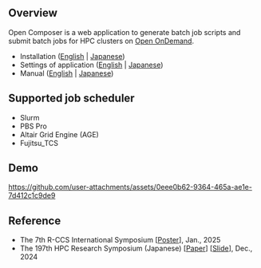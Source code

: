 ## Overview

Open Composer is a web application to generate batch job scripts and submit batch jobs for HPC clusters on [Open OnDemand](https://openondemand.org/).

- Installation ([English](./docs/INSTALL_en.md) | [Japanese](./docs/INSTALL_ja.md))
- Settings of application ([English](./docs/APP_en.md)  | [Japanese](./docs/APP_ja.md))
- Manual ([English](./docs/MANUAL_en.md) | [Japanese](./docs/MANUAL_ja.md))

## Supported job scheduler
- Slurm
- PBS Pro
- Altair Grid Engine (AGE)
- Fujitsu_TCS

## Demo
https://github.com/user-attachments/assets/0eee0b62-9364-465a-ae1e-7d412c1c9de9

## Reference
- The 7th R-CCS International Symposium [[Poster](https://mnakao.net/data/2025/RCCS.pdf)], Jan., 2025
- The 197th HPC Research Symposium (Japanese) [[Paper](https://mnakao.net/data/2024/HPC197.pdf)] [[Slide](https://mnakao.net/data/2024/HPC197-slide.pdf)], Dec., 2024
